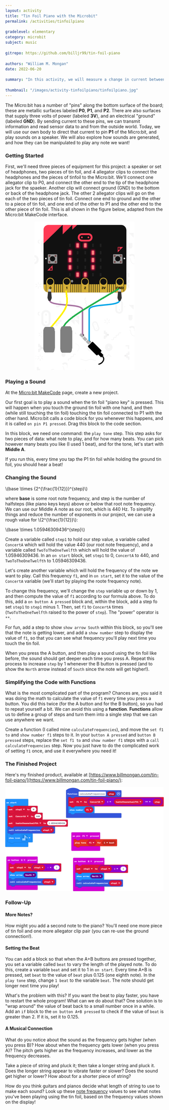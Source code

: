 ```yaml
---
layout: activity
title: "Tin Foil Piano with the Microbit"
permalink: /activities/tinfoilpiano

gradelevel: elementary
category: microbit
subject: music

gitrepo: https://github.com/billjr99/tin-foil-piano

authors: "William M. Mongan"
date: 2022-06-20

summary: "In this activity, we will measure a change in current between the Micro:bit and ground, calculate a note by its frequency, and play the note."

thumbnail: "/images/activity-tinfoilpiano/tinfoilpiano.jpg"
---
```


The Micro:bit has a number of &quot;pins&quot; along the bottom surface of the board; these are metallic surfaces labeled **P0**, **P1**, and **P2**.  There are also surfaces that supply three volts of power (labeled **3V**), and an electrical &quot;ground&quot; (labeled **GND**).  By sending current to these pins, we can transmit information and read sensor data to and from the outside world.  Today, we will use our own body to direct that current to pin **P1** of the Micro:bit, and play sounds on a speaker.  We will also explore how sounds are generated, and how they can be manipulated to play any note we want!

### Getting Started

First, we'll need three pieces of equipment for this project: a speaker or set of headphones, two pieces of tin foil, and 4 allegator clips to connect the headphones and the pieces of tinfoil to the Micro:bit.  We'll connect one allegator clip to P0, and connect the other end to the tip of the headphone jack for the spaeker.  Another clip will connect ground (GND) to the bottom or back of the headphone jack.  The other 2 allegator clips will go on the each of the two pieces of tin foil.  Connect one end to ground and the other to a piece of tin foil, and one end of the other to P1 and the other end to the other piece of tin foil.  This is all shown in the figure below, adapted from the Micro:bit MakeCode interface.

<p align="center">
<img style="max-width:100%;" alt="The Micro:bit pinout" src="/images/activity-tinfoilpiano/microbit-pinout.png">
</p>

### Playing a Sound
At the [Micro:bit MakeCode](https://makecode.microbit.org/) page, create a new project. 

Our first goal is to play a sound when the tin foil &quot;piano key&quot; is pressed.  This will happen when you touch the ground tin foil with one hand, and then (while still touching the tin foil) touching the tin foil connected to P1 with the other hand.  Micro:bit calls a code block for you whenever this happens, and it is called `on pin P1 pressed`.  Drag this block to the code section.

In this block, we need one command: the `play tone` step.  This step asks for two pieces of data: what note to play, and for how many beats.  You can pick however many beats you like (I used 1 beat), and for the tone, let's start with **Middle A**.

If you run this, every time you tap the P1 tin foil while holding the ground tin foil, you should hear a beat!

### Changing the Sound

<span>\\(base \times {2^{\frac{1}{12}}}^{step}\\)</span> 

where **base** is some root note frequency, and step is the number of halfsteps (like piano keys keys) above or below that root note frequency.  We can use our Middle A note as our root, which is 440 Hz.  To simplify things and reduce the number of exponents in our project, we can use a rough value for <span>\\(2^{\frac{1}{12}}\\)</span>:

<span>\\(base \times 1.05946309436^{step}\\)</span> 

Create a variable called `step1` to hold our step value, a variable called `ConcertA` which will hold the value 440 (our root note frequency), and a variable called `TwoToTheOneTwelfth` which will hold the value of 1.05946309436.  In an `on start` block, set `step1` to 0, `ConcertA` to 440, and `TwoToTheOneTwelfth` to 1.05946309436.

Let's create another variable which will hold the frequency of the note we want to play.  Call this frequency `f1`, and in `on start`, set it to the value of the `ConcertA` variable (we'll start by playing the roote frequency note).

To change this frequency, we'll change the `step` variable up or down by 1, and then compute the value of `f1` according to our formula above.  To do this, add a `on button A pressed` block and, within the block, add a step fo set `step1` to `step1` minus 1.  Then, set `f1` to `ConcertA` times (`TwoToTheOneTwelfth` raised to the power of `step`).  The &quot;power&quot; operator is `**`.

For fun, add a step to show `show arrow South` within this block, so you'll see that the note is getting lower, and add a `show number` step to display the value of `f1`, so that you can see what frequency you'll play next time you touch the tin foil.

When you press the A button, and then play a sound using the tin foil like before, the sound should get deeper each time you press A.  Repeat this process to increase `step` by 1 whenever the B button is pressed (and to show the `North` arrow instead of `South` since the note will get higher!).

### Simplifying the Code with Functions

What is the most complicated part of the program?  Chances are, you said it was doing the math to calculate the value of `f1` every time you press a button.  You did this twice (for the A button and for the B button), so you had to repeat yourself a bit.  We can avoid this using a **function**.  **Functions** allow us to define a group of steps and turn them into a single step that we can use anywhere we want.

Create a function (I called mine `calculateFrequencies`), and move the `set f1 to` and `show number f1` steps to it.  In your `button A pressed` and `button B pressed` steps, replace the `set f1 to` and `show number f1` steps with a `call calculateFrequencies` step.  Now you just have to do the complicated work of setting `f1` once, and use it everywhere you need it!

### The Finished Project

Here's my finished product, available at [https://www.billmongan.com/tin-foil-piano/](https://www.billmongan.com/tin-foil-piano/):

<p align="center">
<img style="max-width:100%;" alt="The finished hide and seek project in the Microbit Makecode" src="https://github.com/billjr99/tin-foil-piano/raw/master/.github/makecode/blocks.png">
</p>

### Follow-Up

#### More Notes?

How might you add a second note to the piano?  You'll need one more piece of tin foil and one more allegator clip pair (you can re-use the ground connection!).

#### Setting the Beat

You can add a block so that when the A+B buttons are pressed together, you set a variable called `beat` to vary the length of the played note.  To do this, create a variable `beat` and set it to 1 in `on start`.  Every time A+B is pressed, set `beat` to the value of `beat` plus 0.125 (one eighth note).  In the `play tone` step, change `1 beat` to the variable `beat`.  The note should get longer next time you play!

What's the problem with this?  If you want the beat to play faster, you have to restart the whole program!  What can we do about that?  One solution is to &quot;wrap around&quot; the value of beat back to a small number once in a while.  Add an `if` block to the `on button A+B pressed` to check if the value of `beat` is greater than 2.  If it is, set it to 0.125.

#### A Musical Connection

What do you notice about the sound as the frequency gets higher (when you press B)?  How about when the frequency gets lower (when you press A)?  The pitch gets higher as the frequency increases, and lower as the frequency decreases.  

Take a piece of string and pluck it; then take a longer string and pluck it.  Does the longer string appear to vibrate faster or slower?  Does the sound get higher or lower?  How about for a shorter piece of string?

How do you think guitars and pianos decide what length of string to use to make each sound?  Look up these [note frequency](https://pages.mtu.edu/~suits/notefreqs.html) values to see what notes you've been playing using the tin foil, based on the frequency values shown on the display!